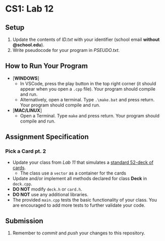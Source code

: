 # CS1: Lab 12

## Setup
1. Update the contents of *ID.txt* with your identifier (school email **without @school.edu**).
2. Write pseudocode for your program in *PSEUDO.txt*.

## How to Run Your Program
* [**WINDOWS**]
   - In VSCode, press the play button in the top right corner (it should appear when you open a `.cpp` file). Your program should compile and run.
   - Alternatively, open a terminal. Type `.\make.bat` and press return. Your program should compile and run.
* [**MAC/LINUX**]
   - Open a Terminal. Type `make` and press return. Your program should compile and run.

## Assignment Specification
### Pick a Card pt. 2
* Update your class from *Lab 11* that simulates a [standard 52-deck of cards](https://en.wikipedia.org/wiki/Standard_52-card_deck).
  - The class use a `vector` as a container for the cards
* Update and/or implement all methods declared for class **Deck** in `deck.cpp`.
* **DO NOT** modify `deck.h` or `card.h`.
* **DO NOT** use any additional libraries.
* The provided `main.cpp` tests the basic functionality of your class. You are encouraged to add more tests to further validate your code.

## Submission
1. Remember to *commit* and *push* your changes to this repository.
